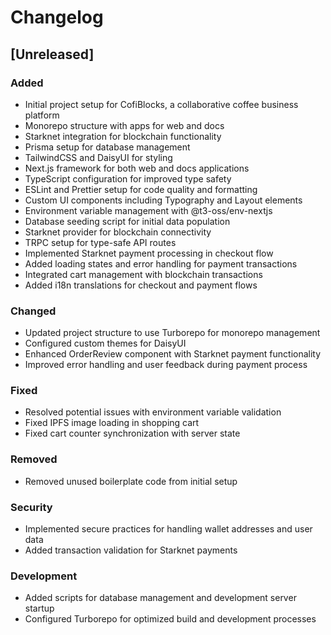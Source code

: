 # Changelog

## [Unreleased]

### Added
- Initial project setup for CofiBlocks, a collaborative coffee business platform
- Monorepo structure with apps for web and docs
- Starknet integration for blockchain functionality
- Prisma setup for database management
- TailwindCSS and DaisyUI for styling
- Next.js framework for both web and docs applications
- TypeScript configuration for improved type safety
- ESLint and Prettier setup for code quality and formatting
- Custom UI components including Typography and Layout elements
- Environment variable management with @t3-oss/env-nextjs
- Database seeding script for initial data population
- Starknet provider for blockchain connectivity
- TRPC setup for type-safe API routes
- Implemented Starknet payment processing in checkout flow
- Added loading states and error handling for payment transactions
- Integrated cart management with blockchain transactions
- Added i18n translations for checkout and payment flows

### Changed
- Updated project structure to use Turborepo for monorepo management
- Configured custom themes for DaisyUI
- Enhanced OrderReview component with Starknet payment functionality
- Improved error handling and user feedback during payment process

### Fixed
- Resolved potential issues with environment variable validation
- Fixed IPFS image loading in shopping cart
- Fixed cart counter synchronization with server state

### Removed
- Removed unused boilerplate code from initial setup

### Security
- Implemented secure practices for handling wallet addresses and user data
- Added transaction validation for Starknet payments

### Development
- Added scripts for database management and development server startup
- Configured Turborepo for optimized build and development processes

